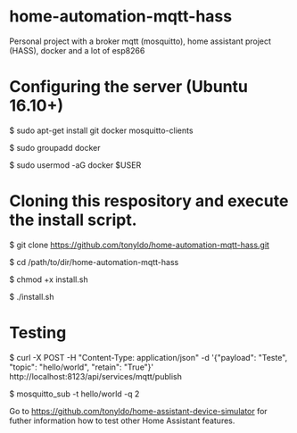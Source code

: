 # home-automation-mqtt-hass
Personal project with a broker mqtt (mosquitto), home assistant project (HASS), docker and a lot of esp8266

# Configuring the server (Ubuntu 16.10+) 

$ sudo apt-get install git docker mosquitto-clients

$ sudo groupadd docker

$ sudo usermod -aG docker $USER

# Cloning this respository and execute the install script.

$ git clone https://github.com/tonyldo/home-automation-mqtt-hass.git

$ cd /path/to/dir/home-automation-mqtt-hass

$ chmod +x install.sh

$ ./install.sh

# Testing

$ curl -X POST -H "Content-Type: application/json" -d '{"payload": "Teste", "topic": "hello/world", "retain": "True"}' http://localhost:8123/api/services/mqtt/publish

$ mosquitto_sub -t hello/world -q 2

Go to https://github.com/tonyldo/home-assistant-device-simulator for futher information how to test other Home Assistant features.
